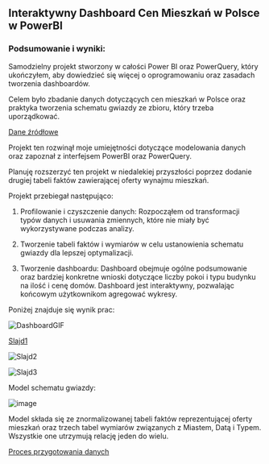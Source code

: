 
## Interaktywny Dashboard Cen Mieszkań w Polsce w PowerBI

### Podsumowanie i wyniki:

Samodzielny projekt stworzony w całości Power BI oraz PowerQuery, który ukończyłem, aby dowiedzieć się więcej 
o oprogramowaniu oraz zasadach tworzenia dashboardów. 

Celem było zbadanie danych dotyczących cen 
mieszkań w Polsce oraz praktyka tworzenia schematu gwiazdy ze zbioru, który trzeba uporządkować.

[Dane źródłowe](https://www.kaggle.com/code/cukierk/apartment-prices-in-poland-interactive-dashboard) 

Projekt ten rozwinął moje umiejętności dotyczące modelowania danych oraz zapoznał z interfejsem PowerBI oraz PowerQuery.

Planuję rozszerzyć ten projekt w niedalekiej przyszłości poprzez dodanie drugiej tabeli 
faktów zawierającej oferty wynajmu mieszkań.

Projekt przebiegał następująco:

1. Profilowanie i czyszczenie danych: Rozpocząłem od transformacji typów danych i usuwania zmiennych,
   które nie miały być wykorzystywane podczas analizy.

2. Tworzenie tabeli faktów i wymiarów w celu ustanowienia schematu gwiazdy dla lepszej optymalizacji.
   
3. Tworzenie dashboardu: Dashboard obejmuje ogólne podsumowanie oraz bardziej konkretne wnioski
   dotyczące liczby pokoi i typu budynku na ilość i cenę domów. Dashboard jest interaktywny,
   pozwalając końcowym użytkownikom agregować wykresy.
   
Poniżej znajduje się wynik prac:

![DashboardGIF](https://github.com/nor0509/portfolio/assets/167141010/4f9eb8a0-37a2-4960-9c4b-bad70cab3d8d)


[Slajd1](https://github.com/nor0509/portfolioPL/assets/167141010/a00b9319-369b-4f6d-b108-1714ff80cdab)

![Slajd2](https://github.com/nor0509/portfolioPL/assets/167141010/109afabb-d2a8-4142-93d7-3e1d31d81b37)

![Slajd3](https://github.com/nor0509/portfolioPL/assets/167141010/842098c5-0489-4edb-8420-c04ea24bf8a5)


Model schematu gwiazdy:

![image](https://github.com/nor0509/portfolio/assets/167141010/945e06e5-c05c-444a-8697-73572cc5bfa1)

Model składa się ze znormalizowanej tabeli faktów reprezentującej oferty mieszkań oraz trzech tabel 
wymiarów związanych z Miastem, Datą i Typem. Wszystkie one utrzymują relację jeden do wielu.

[Proces przygotowania danych](https://github.com/nor0509/portfolioPL/blob/main/projekty/projekt1/dokumentacja.md)
